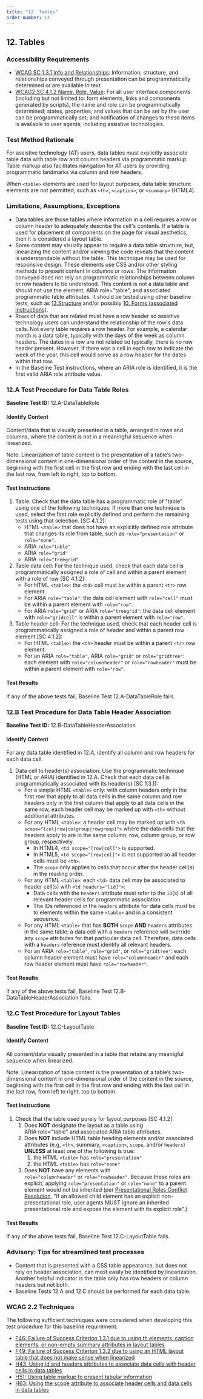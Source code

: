 ```yaml
---
title: "12. Tables"
order-number: 13
---
```

## 12. Tables

### Accessibility Requirements

-   [WCAG SC 1.3.1 Info and Relationships](https://www.w3.org/WAI/WCAG22/Understanding/info-and-relationships): Information, structure, and relationships conveyed through presentation can be programmatically determined or are available in text.
-   [WCAG2 SC 4.1.2 Name, Role, Value](https://www.w3.org/WAI/WCAG22/Understanding/name-role-value): For all user interface components (including but not limited to: form elements, links and components generated by scripts), the name and role can be programmatically determined; states, properties, and values that can be set by the user can be programmatically set; and notification of changes to these items is available to user agents, including assistive technologies.  

### Test Method Rationale

For assistive technology (AT) users, data tables must explicitly associate table data with table row and column headers via programmatic markup. Table markup also facilitates navigation for AT users by providing programmatic landmarks via column and row headers.

When `<table>` elements are used for layout purposes, data table structure elements are not permitted, such as `<th>`, `<caption>`, or `<summary>` (HTML4).

### Limitations, Assumptions, Exceptions

-   Data tables are those tables where information in a cell requires a row or column header to adequately describe the cell's contents. If a table is used for placement of components on the page for visual aesthetics, then it is considered a layout table.
-   Some content may visually appear to require a data table structure, but, linearizing the content and/or viewing the code reveals that the content is understandable without the table. This technique may be used for responsive design. These elements use CSS and/or other styling methods to present content in columns or rows. The information conveyed does not rely on programmatic relationships between column or row headers to be understood. This content is not a data table and should not use the element, ARIA role="table", and associated programmatic table attributes. It should be tested using other baseline tests, such as [13.Structure](../13Structure/) and/or possibly [10. Forms (associated instructions)](../10Forms/).
-   Rows of data that are related must have a row header so assistive technology users can understand the relationship of the row's data cells. Not every table requires a row header. For example, a calendar month is a data table, typically with the days of the week as column headers. The dates in a row are not related so typically, there is no row header present. However, if there was a cell in each row to indicate the week of the year, this cell would serve as a row header for the dates within that row.
-   In the Baseline Test instructions, where an ARIA role is identified, it is the first valid ARIA role attribute value.

### 12.A Test Procedure for Data Table Roles
**Baseline Test ID:** 12.A-DataTableRole

#### Identify Content
<p id="12aIC">Content/data that is visually presented in a table, arranged in rows and columns, where the content is not in a meaningful sequence when linearized.</p>

<p>Note: Linearization of table content is the presentation of a table’s two-dimensional content in one-dimensional order of the content in the source, beginning with the first cell in the first row and ending with the last cell in the last row, from left to right, top to bottom.</p>

#### Test Instructions
<ol id="12aTI">
    <li id="12aTI-1">Table: Check that the data table has a programmatic role of "table" using one of the following techniques. If more than one technique is used, select the first role explicitly defined and perform the remaining tests using that selection. [SC 4.1.2]:
        <ul>
            <li>HTML <code>&lt;table&gt;</code> that does not have an explicitly defined role attribute that changes its role from table, such as <code>role="presentation"</code> or <code>role="none"</code>.</li>
            <li>ARIA <code>role="table"</code></li>
            <li>ARIA <code>role="grid"</code></li>
            <li>ARIA <code>role="treegrid"</code></li>
        </ul>
    </li>
    <li id="12aTI-2">Table data cell: For the technique used, check that each data cell is programmatically assigned a role of cell and within a parent element with a role of row [SC 4.1.2]:
        <ul>
            <li>For HTML <code>&lt;table&gt;</code>: the <code>&lt;td&gt;</code> cell must be within a parent <code>&lt;tr&gt;</code> row element.</li>
            <li>For ARIA <code>role="table"</code>: the data cell element with <code>role="cell"</code> must be within a parent element with <code>role="row"</code>.</li>
            <li>For ARIA <code>role="grid"</code> or ARIA <code>role="treegrid"</code>: the data cell element with <code>role="gridcell"</code> is within a parent element with <code>role="row"</code>.</li>
        </ul>
    </li>
    <li id="12aTI-3">Table header cell: For the technique used, check that each header cell is programmatically assigned a role of header and within a parent row element [SC 4.1.2]:
        <ul>
            <li>For HTML <code>&lt;table&gt;</code>: the <code>&lt;th&gt;</code> header must be within a parent <code>&lt;tr&gt;</code> row element.</li>
            <li>For an ARIA <code>role="table"</code>, ARIA <code>role="grid"</code> or <code>role="gridtree"</code>: each element with <code>role="columnheader"</code> or <code>role="rowheader"</code> must be within a parent element with <code>role="row"</code>.</li>
        </ul>
    </li>
</ol>

#### Test Results
<p id="12aTR">If any of the above tests fail, Baseline Test 12.A-DataTableRole fails.</p>

### 12.B Test Procedure for Data Table Header Association
**Baseline Test ID:** 12.B-DataTableHeaderAssociation

#### Identify Content
<p id="12bIC">For any data table identified in 12.A, identify all column and row headers for each data cell.</p>

<ol>
    <li id="12bTI-1">Data cell to header(s) association: Use the programmatic technique (HTML or ARIA) identified in 12.A. Check that each data cell is programmatically associated with its header(s) [SC 1.3.1]:
        <ul>
            <li id="12bTI-1a">For a simple HTML <code>&lt;table&gt;</code> only: with column headers only in the first row that apply to all data cells in the same column and row headers only in the first column that apply to all data cells in the same row, each header cell may be marked up with <code>&lt;th&gt;</code> without additional attributes.</li>
            <li id="12bTI-1b">For any HTML <code>&lt;table&gt;</code>: a header cell may be marked up with <code>&lt;th scope="[col|row|colgroup|rowgroup]"&gt;</code> where the data cells that the headers apply to are in the same column, row, column group, or row group, respectively.  
                <ul>
                    <li>In HTML4, <code>&lt;td scope="[row|col]"&gt;</code> is supported.</li>
                    <li>In HTML5, <code>&lt;td scope="[row|col]"&gt;</code> is not supported so all header cells must be <code>&lt;th&gt;</code>. </li>
                    <li>The <code>scope</code> only applies to cells that occur after the header cell(s) in the reading order.</li>
                </ul>
            </li>
            <li id="12bTI-1c">For any HTML <code>&lt;table&gt;</code>: each <code>&lt;td&gt;</code> data cell may be associated to header cell(s) with <code>&lt;td headers="[id]"&gt;</code>:
                <ul>
                    <li>Data cells with the <code>headers</code> attribute must refer to the <code>ID</code>(s) of all relevant header cells for programmatic association.</li>
                    <li>The IDs referenced in the <code>headers</code> attribute for data cells must be to elements within the same <code>&lt;table&gt;</code> and in a consistent sequence.</li>
                </ul>
            </li>
            <li id="12bTI-1d">For any HTML <code>&lt;table&gt;</code> that has <strong>BOTH</strong> <code>scope</code> <strong>AND</strong> <code>headers</code> attributes in the same table: a data cell with a <code>headers</code> reference will override any <code>scope</code> attributes for that particular data cell. Therefore, data cells with a <code>headers</code> reference must identify all relevant headers.</li>
            <li id="12bTI-1e">For an ARIA <code>role="table"</code>, <code>role="grid"</code>, or <code>role="gridtree"</code>: each column header element must have <code>role="columnheader"</code> and each row header element must have <code>role="rowheader"</code>.</li>
        </ul>
    </li>
</ol>

#### Test Results
<p id="12bTR">If any of the above tests fail, Baseline Test 12.B-DataTableHeaderAssociation fails.</p>

### 12.C Test Procedure for Layout Tables
**Baseline Test ID:** 12.C-LayoutTable

#### Identify Content
<p id="12cIC">All content/data visually presented in a table that retains any meanigful sequence when linearized.</p>

<p>Note: Linearization of table content is the presentation of a table’s two-dimensional content in one-dimensional order of the content in the source, beginning with the first cell in the first row and ending with the last cell in the last row, from left to right, top to bottom.</p>

#### Test Instructions
<ol id="12cTI">
    <li id="12cTI-1">Check that the table used purely for layout purposes [SC 4.1.2]:
        <ol>
            <li id="12cTI-1a">Does <strong>NOT</strong> designate the layout as a table using ARIA role="table" and associated ARIA table attributes.</li>
            <li id="12cTI-1b">Does <strong>NOT</strong> include HTML table heading elements and/or associated attributes (e.g, <code>&lt;th&gt;</code>, summary, <code>&lt;caption&gt;</code>, <code>scope</code>, and/or <code>headers</code>) <strong>UNLESS</strong> at least one of the following is true:
            <ol>
                <li id="12cTI-1bi">the HTML <code>&lt;table&gt;</code> has <code>role="presentation"</code></li>
                <li id="12cTI-1bii">the HTML <code>&lt;table&gt;</code> has <code>role="none"</code></li>
            </ol></li>
            <li id="12cTI-1c">Does <strong>NOT</strong> have any elements with <code>role="columnheader"</code> or <code>role="rowheader"</code>. Because these roles are explicit, applying <code>role="presentation"</code> or <code>role="none"</code> to a parent element would not be inherited (per <a href="https://www.w3.org/TR/wai-aria-1.3/#conflict_resolution_presentation_none">Presentational Roles Conflict Resolution</a>, "If an allowed child element has an explicit non-presentational role, user agents MUST ignore an inherited presentational role and expose the element with its explicit role".)</li>
        </ol>
    </li>
</ol>

#### Test Results
<p id="12cTR">If any of the above tests fail, Baseline Test 12.C-LayoutTable fails.</p>


### Advisory: Tips for streamlined test processes

- Content that is presented with a CSS table appearance, but does not rely on header association, can most easily be identified by linearization. Another helpful indicator is the table only has row headers or column headers but not both.
- Baseline Tests 12.A and 12.C should be performed for each data table.

### WCAG 2.2 Techniques

The following sufficient techniques were considered when developing this test procedure for this baseline requirement:

-   [F46: Failure of Success Criterion 1.3.1 due to using th elements, caption elements, or non-empty summary attributes in layout tables](https://www.w3.org/WAI/WCAG22/Techniques/failures/F46)
-   [F49: Failure of Success Criterion 1.3.2 due to using an HTML layout table that does not make sense when linearized](https://www.w3.org/WAI/WCAG22/Techniques/failures/F49)
-   [H43: Using id and headers attributes to associate data cells with header cells in data tables](https://www.w3.org/WAI/WCAG22/Techniques/html/H43)
-   [H51: Using table markup to present tabular information](https://www.w3.org/WAI/WCAG22/Techniques/html/H51)
-   [H63: Using the scope attribute to associate header cells and data cells in data tables](https://www.w3.org/WAI/WCAG22/Techniques/html/H63)


